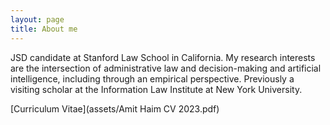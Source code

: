 ```yaml
---
layout: page
title: About me
---
```


JSD candidate at Stanford Law School in California. My research interests are the intersection of administrative law and decision-making and artificial intelligence, including through an empirical perspective. Previously a visiting scholar at the Information Law Institute at New York University.

[Curriculum Vitae](assets/Amit Haim CV 2023.pdf)



